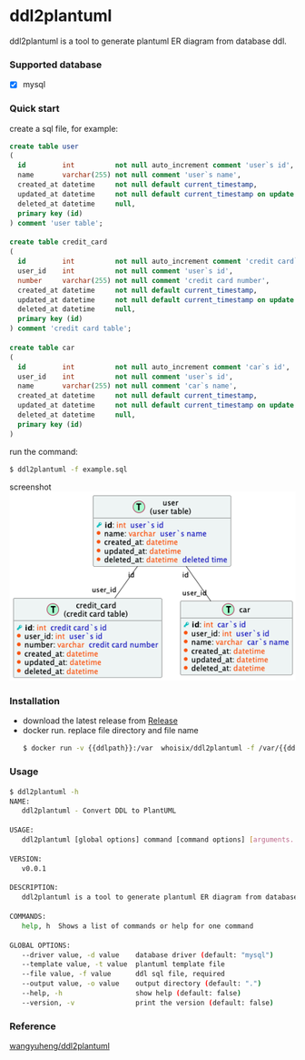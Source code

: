 # ddl2plantuml

ddl2plantuml is a tool to generate plantuml ER diagram from database ddl.

### Supported database

- [x] mysql

### Quick start

create a sql file, for example:
```sql
create table user
(
  id         int          not null auto_increment comment 'user`s id',
  name       varchar(255) not null comment 'user`s name',
  created_at datetime     not null default current_timestamp,
  updated_at datetime     not null default current_timestamp on update current_timestamp,
  deleted_at datetime     null,
  primary key (id)
) comment 'user table';

create table credit_card
(
  id         int          not null auto_increment comment 'credit card`s id',
  user_id    int          not null comment 'user`s id',
  number     varchar(255) not null comment 'credit card number',
  created_at datetime     not null default current_timestamp,
  updated_at datetime     not null default current_timestamp on update current_timestamp,
  deleted_at datetime     null,
  primary key (id)
) comment 'credit card table';

create table car
(
  id         int          not null auto_increment comment 'car`s id',
  user_id    int          not null comment 'user`s id',
  name       varchar(255) not null comment 'car`s name',
  created_at datetime     not null default current_timestamp,
  updated_at datetime     not null default current_timestamp on update current_timestamp,
  deleted_at datetime     null,
  primary key (id)
)
```

run the command:
```sh
$ ddl2plantuml -f example.sql
```
screenshot  
![Screenshot.png](Screenshot.png)

### Installation
- download the latest release from [Release](https://github.com/icpd/ddl2plantuml/releases)
- docker run. replace file directory and file name
    ```sh
    $ docker run -v {{ddlpath}}:/var  whoisix/ddl2plantuml -f /var/{{ddlfile}}  -o /var 
    ```

### Usage

```sh
$ ddl2plantuml -h 
NAME:
   ddl2plantuml - Convert DDL to PlantUML

USAGE:
   ddl2plantuml [global options] command [command options] [arguments...]

VERSION:
   v0.0.1

DESCRIPTION:
   ddl2plantuml is a tool to generate plantuml ER diagram from database ddl.

COMMANDS:
   help, h  Shows a list of commands or help for one command

GLOBAL OPTIONS:
   --driver value, -d value    database driver (default: "mysql")
   --template value, -t value  plantuml template file
   --file value, -f value      ddl sql file, required
   --output value, -o value    output directory (default: ".")
   --help, -h                  show help (default: false)
   --version, -v               print the version (default: false)
```

### Reference
[wangyuheng/ddl2plantuml](https://github.com/wangyuheng/ddl2plantuml)
